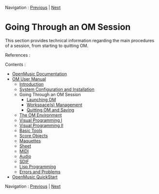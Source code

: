 Navigation : [Previous](InstallationWindows "page
précédente\(Windows\)") | [Next](Launching%20OM "page
suivante\(Launching OM\)")

# Going Through an OM Session

This section provides technical information regarding the main procedures of a
session, from starting to quitting OM.

References :

Contents :

  * [OpenMusic Documentation](OM-Documentation)
  * [OM User Manual](OM-User-Manual)
    * [Introduction](00-Contents)
    * [System Configuration and Installation](Installation)
    * Going Through an OM Session
      * [Launching OM](Launching%20OM)
      * [Workspace(s) Management](Workspace\(s\))
      * [Quitting OM and Saving](QuittingSaving)
    * [The OM Environment](Environment)
    * [Visual Programming I](BasicVisualProgramming)
    * [Visual Programming II](AdvancedVisualProgramming)
    * [Basic Tools](BasicObjects)
    * [Score Objects](ScoreObjects)
    * [Maquettes](Maquettes)
    * [Sheet](Sheet)
    * [MIDI](MIDI)
    * [Audio](Audio)
    * [SDIF](SDIF)
    * [Lisp Programming](Lisp)
    * [Errors and Problems](errors)
  * [OpenMusic QuickStart](QuickStart-Chapters)

Navigation : [Previous](InstallationWindows "page
précédente\(Windows\)") | [Next](Launching%20OM "page
suivante\(Launching OM\)")


